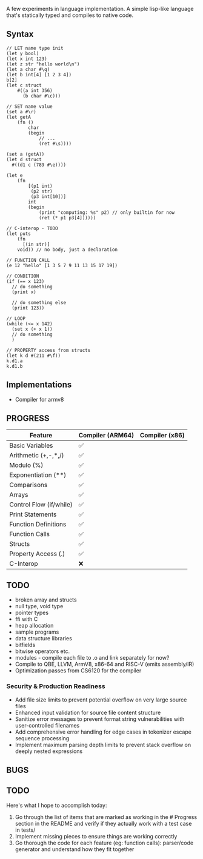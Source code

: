 A few experiments in language implementation.
A simple lisp-like language that's statically typed and compiles to native code.

## Syntax

```
// LET name type init
(let y bool)
(let x int 123)
(let z str "hello world\n")
(let a char #\q)
(let b int[4] [1 2 3 4])
b[2]
(let c struct 
    #((a int 356)
      (b char #\c)))

// SET name value
(set a #\r)
(let getA 
    (fn () 
        char
        (begin
            // ...
            (ret #\s))))
            
(set a (getA))
(let d struct
  #((d1 c (789 #\e))))
  
(let e 
    (fn
        [(p1 int)
         (p2 str)
         (p3 int[10])]
        int
        (begin
            (print "computing: %s" p2) // only builtin for now
            (ret (* p1 p3[4])))))
      
// C-interop - TODO
(let puts 
    (fn
      [(in str)]
    void)) // no body, just a declaration
    
// FUNCTION CALL
(e 12 "hello" [1 3 5 7 9 11 13 15 17 19])

// CONDITION
(if (== x 123)
  // do something
  (print x)

  // do something else
  (print 123))

// LOOP
(while (<= x 142)
  (set x (+ x 1))
  // do something
  )

// PROPERTY access from structs
(let k d #(211 #\f))
k.d1.a
k.d1.b
```

## Implementations

- Compiler for armv8

## PROGRESS

  | Feature                 | Compiler (ARM64) | Compiler (x86) |
  |-------------------------|------------------|----------------|
  | Basic Variables         | ✅               |                |
  | Arithmetic (+,-,\*,/)   | ✅               |                |
  | Modulo (%)              | ✅               |                |
  | Exponentiation (**)     | ✅               |                |
  | Comparisons             | ✅               |                |
  | Arrays                  | ✅               |                |
  | Control Flow (if/while) | ✅               |                |
  | Print Statements        | ✅               |                |
  | Function Definitions    | ✅               |                |
  | Function Calls          | ✅               |                |
  | Structs                 | ✅               |                |
  | Property Access (.)     | ✅               |                |
  | C-Interop               | ❌               |                |


## TODO

- broken array and structs
- null type, void type
- pointer types
- ffi with C
- heap allocation
- sample programs
- data structure libraries
- bitfields
- bitwise operators etc.
- modules - compile each file to .o and link separately for now?
- Compile to QBE, LLVM, ArmV8, x86-64 and RISC-V (emits assembly/IR)
- Optimization passes from CS6120 for the compiler

### Security & Production Readiness
- Add file size limits to prevent potential overflow on very large source files
- Enhanced input validation for source file content structure
- Sanitize error messages to prevent format string vulnerabilities with user-controlled filenames
- Add comprehensive error handling for edge cases in tokenizer escape sequence processing
- Implement maximum parsing depth limits to prevent stack overflow on deeply nested expressions

## BUGS

## TODO

Here's what I hope to accomplish today:

1. Go through the list of items that are marked as working in the # Progress section in the README and verify if they actually work with a test case in tests/
2. Implement missing pieces to ensure things are working correctly
3. Go thorough the code for each feature (eg: function calls): parser/code generator and understand how they fit together
